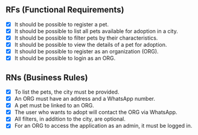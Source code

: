 ## RFs (Functional Requirements)
- [X] It should be possible to register a pet.
- [X] It should be possible to list all pets available for adoption in a city.
- [X] It should be possible to filter pets by their characteristics.
- [X] It should be possible to view the details of a pet for adoption.
- [X] It should be possible to register as an organization (ORG).
- [X] It should be possible to login as an ORG.

## RNs (Business Rules)
- [X] To list the pets, the city must be provided.
- [X] An ORG must have an address and a WhatsApp number.
- [X] A pet must be linked to an ORG.
- [X] The user who wants to adopt will contact the ORG via WhatsApp.
- [X] All filters, in addition to the city, are optional.
- [X] For an ORG to access the application as an admin, it must be logged in.